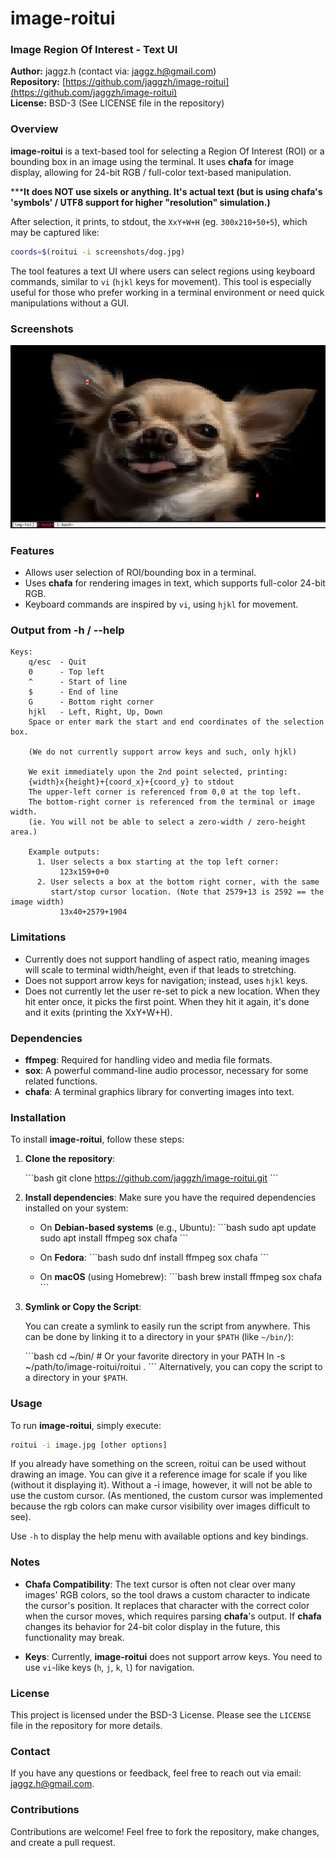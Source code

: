 # image-roitui

### Image Region Of Interest - Text UI

**Author:** jaggz.h (contact via: [jaggz.h@gmail.com](mailto:jaggz.h@gmail.com))  
**Repository:** [https://github.com/jaggzh/image-roitui](https://github.com/jaggzh/image-roitui)  
**License:** BSD-3 (See LICENSE file in the repository)

### Overview

**image-roitui** is a text-based tool for selecting a Region Of Interest (ROI)
or a bounding box in an image using the terminal. It uses **chafa** for image
display, allowing for 24-bit RGB / full-color text-based manipulation.

*****It does NOT use sixels or anything. It's actual text (but is using chafa's 'symbols' / UTF8 support for higher "resolution" simulation.)**

After selection, it prints, to stdout, the `XxY+W+H` (eg. `300x210+50+5`), which may be captured like:
```bash
coords=$(roitui -i screenshots/dog.jpg)
```

The tool features a text UI where users can select regions using keyboard
commands, similar to `vi` (`hjkl` keys for movement). This tool is especially
useful for those who prefer working in a terminal environment or need quick
manipulations without a GUI.

### Screenshots
![Selection ROI of dog image](screenshots/dog.png)

### Features
- Allows user selection of ROI/bounding box in a terminal.
- Uses **chafa** for rendering images in text, which supports full-color 24-bit RGB.
- Keyboard commands are inspired by `vi`, using `hjkl` for movement.

### Output from -h / --help
```
Keys:
    q/esc  - Quit
    0      - Top left
    ^      - Start of line
    $      - End of line
    G      - Bottom right corner
    hjkl   - Left, Right, Up, Down
    Space or enter mark the start and end coordinates of the selection box.

    (We do not currently support arrow keys and such, only hjkl)

    We exit immediately upon the 2nd point selected, printing:
    {width}x{height}+{coord_x}+{coord_y} to stdout
    The upper-left corner is referenced from 0,0 at the top left.
    The bottom-right corner is referenced from the terminal or image width.
    (ie. You will not be able to select a zero-width / zero-height area.)

    Example outputs:
      1. User selects a box starting at the top left corner:
           123x159+0+0
      2. User selects a box at the bottom right corner, with the same
         start/stop cursor location. (Note that 2579+13 is 2592 == the image width)
           13x40+2579+1904
```

### Limitations
- Currently does not support handling of aspect ratio, meaning images will scale to terminal width/height, even if that leads to stretching.
- Does not support arrow keys for navigation; instead, uses `hjkl` keys.
- Does not currently let the user re-set to pick a new location. When they hit enter once, it picks the first point. When they hit it again, it's done and it exits (printing the XxY+W+H).

### Dependencies
- **ffmpeg**: Required for handling video and media file formats.
- **sox**: A powerful command-line audio processor, necessary for some related functions.
- **chafa**: A terminal graphics library for converting images into text.

### Installation

To install **image-roitui**, follow these steps:

1. **Clone the repository**:
   
   \```bash
   git clone https://github.com/jaggzh/image-roitui.git
   \```

2. **Install dependencies**:
   Make sure you have the required dependencies installed on your system:
   
   - On **Debian-based systems** (e.g., Ubuntu):
     \```bash
     sudo apt update
     sudo apt install ffmpeg sox chafa
     \```
   
   - On **Fedora**:
     \```bash
     sudo dnf install ffmpeg sox chafa
     \```
   
   - On **macOS** (using Homebrew):
     \```bash
     brew install ffmpeg sox chafa
     \```

3. **Symlink or Copy the Script**:
   
   You can create a symlink to easily run the script from anywhere. This can be done by linking it to a directory in your `$PATH` (like `~/bin/`):
   
   \```bash
   cd ~/bin/  # Or your favorite directory in your PATH
   ln -s ~/path/to/image-roitui/roitui .
   \```
   Alternatively, you can copy the script to a directory in your `$PATH`.

### Usage

To run **image-roitui**, simply execute:

```bash
roitui -i image.jpg [other options]
```

If you already have something on the screen, roitui can be used without
drawing an image. You can give it a reference image for scale if you like
(without it displaying it).  Without a -i image, however, it will not
be able to use the custom cursor. (As mentioned, the custom cursor was
implemented because the rgb colors can make cursor visibility over images
difficult to see).

Use `-h` to display the help menu with available options and key bindings.

### Notes
- **Chafa Compatibility**: The text cursor is often not clear over many images'
  RGB colors, so the tool draws a custom character to indicate the cursor's
  position. It replaces that character with the correct color when the cursor
  moves, which requires parsing **chafa**'s output. If **chafa** changes its
  behavior for 24-bit color display in the future, this functionality may
  break.

- **Keys**: Currently, **image-roitui** does not support arrow keys. You need
  to use `vi`-like keys (`h`, `j`, `k`, `l`) for navigation.

### License

This project is licensed under the BSD-3 License. Please see the `LICENSE` file in the repository for more details.

### Contact
If you have any questions or feedback, feel free to reach out via email: [jaggz.h@gmail.com](mailto:jaggz.h@gmail.com).

### Contributions
Contributions are welcome! Feel free to fork the repository, make changes, and create a pull request.
